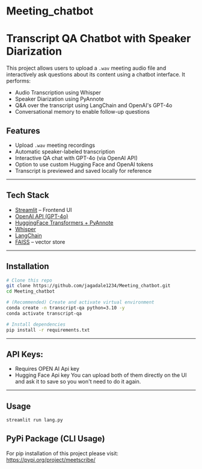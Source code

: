 # Meeting_chatbot

# Transcript QA Chatbot with Speaker Diarization

This project allows users to upload a `.wav` meeting audio file and interactively ask questions about its content using a chatbot interface. It performs:

-  Audio Transcription using Whisper
-  Speaker Diarization using PyAnnote
-  Q&A over the transcript using LangChain and OpenAI's GPT-4o
-  Conversational memory to enable follow-up questions

## Features

- Upload `.wav` meeting recordings
- Automatic speaker-labeled transcription
- Interactive QA chat with GPT-4o (via OpenAI API)
- Option to use custom Hugging Face and OpenAI tokens
- Transcript is previewed and saved locally for reference

---

## Tech Stack

- [Streamlit](https://streamlit.io/) – Frontend UI
- [OpenAI API (GPT-4o)](https://platform.openai.com/)
- [HuggingFace Transformers + PyAnnote](https://huggingface.co/pyannote/speaker-diarization-3.1)
- [Whisper](https://github.com/openai/whisper)
- [LangChain](https://www.langchain.com/)
- [FAISS](https://github.com/facebookresearch/faiss) – vector store

---

## Installation

```bash
# Clone this repo
git clone https://github.com/jagadale1234/Meeting_chatbot.git
cd Meeting_chatbot

# (Recommended) Create and activate virtual environment
conda create -n transcript-qa python=3.10 -y
conda activate transcript-qa

# Install dependencies
pip install -r requirements.txt
```

---
## API Keys:
- Requires OPEN AI Api key
- Hugging Face Api key
You can upload both of them directly on the UI and ask it to save so you won't need to do it again.

---

## Usage

```bash
streamlit run lang.py
```

## PyPi Package (CLI Usage)
For pip installation of this project please visit:
https://pypi.org/project/meetscribe/

